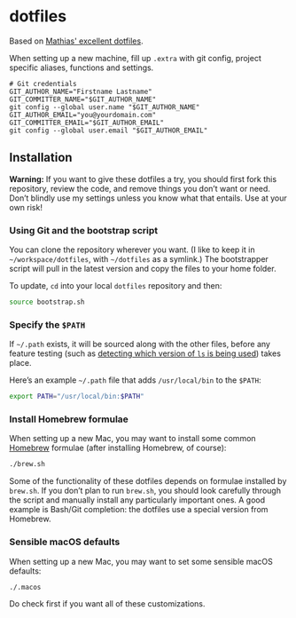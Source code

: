 #  dotfiles

Based on [Mathias' excellent dotfiles](https://github.com/mathiasbynens/dotfiles).

When setting up a new machine, fill up `.extra` with git config, project specific aliases, functions and settings.

```
# Git credentials
GIT_AUTHOR_NAME="Firstname Lastname"
GIT_COMMITTER_NAME="$GIT_AUTHOR_NAME"
git config --global user.name "$GIT_AUTHOR_NAME"
GIT_AUTHOR_EMAIL="you@yourdomain.com"
GIT_COMMITTER_EMAIL="$GIT_AUTHOR_EMAIL"
git config --global user.email "$GIT_AUTHOR_EMAIL"
```

## Installation

**Warning:** If you want to give these dotfiles a try, you should first fork this repository, review the code, and remove things you don’t want or need. Don’t blindly use my settings unless you know what that entails. Use at your own risk!

### Using Git and the bootstrap script

You can clone the repository wherever you want. (I like to keep it in `~/workspace/dotfiles`, with `~/dotfiles` as a symlink.) The bootstrapper script will pull in the latest version and copy the files to your home folder.

To update, `cd` into your local `dotfiles` repository and then:

```bash
source bootstrap.sh
```

### Specify the `$PATH`

If `~/.path` exists, it will be sourced along with the other files, before any feature testing (such as [detecting which version of `ls` is being used](https://github.com/mathiasbynens/dotfiles/blob/aff769fd75225d8f2e481185a71d5e05b76002dc/.aliases#L21-L26)) takes place.

Here’s an example `~/.path` file that adds `/usr/local/bin` to the `$PATH`:

```bash
export PATH="/usr/local/bin:$PATH"
```

### Install Homebrew formulae

When setting up a new Mac, you may want to install some common [Homebrew](https://brew.sh/) formulae (after installing Homebrew, of course):

```bash
./brew.sh
```

Some of the functionality of these dotfiles depends on formulae installed by `brew.sh`. If you don’t plan to run `brew.sh`, you should look carefully through the script and manually install any particularly important ones. A good example is Bash/Git completion: the dotfiles use a special version from Homebrew.

### Sensible macOS defaults

When setting up a new Mac, you may want to set some sensible macOS defaults:

```bash
./.macos
```

Do check first if you want all of these customizations.
